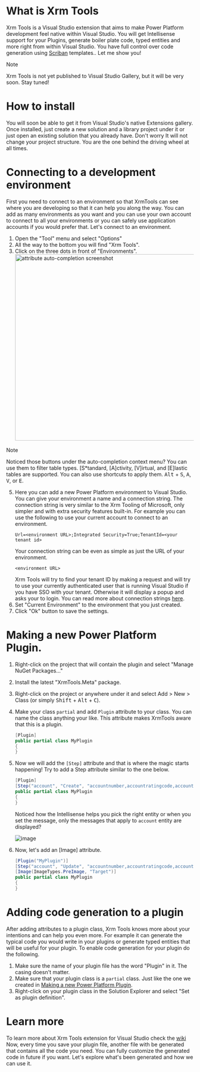 # What is Xrm Tools
Xrm Tools is a Visual Studio extension that aims to make Power Platform development feel native within Visual Studio. You will get Intellisense support for your Plugins, generate boiler plate code, typed entities and more right from within Visual Studio. You have full control over code generation using [Scriban](https://github.com/scriban/scriban) templates.. Let me show you!

> [!NOTE]
>
> Xrm Tools is not yet published to Visual Studio Gallery, but it will be very soon. Stay tuned!

# How to install
You will soon be able to get it from Visual Studio's native Extensions gallery. Once installed, just create a new solution and a library project under it or just open an existing solution that you already have. Don't worry It will not change your project structure. You are the one behind the driving wheel at all times.

# Connecting to a development environment
First you need to connect to an environment so that XrmTools can see where you are developing so that it can help you along the way. You can add as many environments as you want and you can use your own account to connect to all your environments or you can safely use application accounts if you would prefer that. Let's connect to an environment.
1. Open the "Tool" menu and select "Options"
2. All the way to the bottom you will find "Xrm Tools".
3. Click on the three dots in front of "Environments".
   <img src="https://github.com/user-attachments/assets/3afd3687-3ca2-4c96-8e6f-51a047da7b02" alt="attribute auto-completion screenshot" width=500 />

> [!NOTE]
>
> Noticed those buttons under the auto-completion context menu? You can use them to filter table types. [S*tandard, [A]ctivity, [V]irtual, and [E]lastic tables are supported. You can also use shortcuts to apply them. <kbd>Alt</kbd> + <kbd>S</kbd>, <kbd>A</kbd>, <kbd>V</kbd>, or <kbd>E</kbd>.

5. Here you can add a new Power Platform environment to Visual Studio. You can give your environment a name and a connection string. The connection string is very similar to the Xrm Tooling of Microsoft, only simpler and with extra security features built-in. For example you can use the following to use your current account to connect to an environment.
   ```shell
   Url=<environment URL>;Integrated Security=True;TenantId=<your tenant id>
   ```
   Your connection string can be even as simple as just the URL of your environment.
   ```shell
   <environment URL>
   ```
   Xrm Tools will try to find your tenant ID by making a request and will try to use your currently authenticated user that is running Visual Studio if you have SSO with your tenant. Otherwise it will display a popup and asks your to login.
   You can read more about connection strings [here](https://github.com/rezanid/xrmtools/wiki/Providing-Connection-Strings).
7. Set "Current Environment" to the environment that you just created.
8. Click "Ok" button to save the settings.

# Making a new Power Platform Plugin.
1. Right-click on the project that will contain the plugin and select "Manage NuGet Packages..."
2. Install the latest "XrmTools.Meta" package.
3. Right-click on the project or anywhere under it and select Add > New > Class (or simply <kbd>Shift</kbd> + <kbd>Alt</kbd> + <kbd>C</kbd>).
4. Make your class `partial` and add `Plugin` attribute to your class. You can name the class anything your like. This attribute makes XrmTools aware that this is a plugin.
   ```csharp
   [Plugin]
   public partial class MyPlugin
   {
   }
   ```
5. Now we will add the `[Step]` attribute and that is where the magic starts happening! Try to add a Step attribute similar to the one below.
   ```csharp
   [Plugin]
   [Step("account", "Create", "accountnumber,accountratingcode,accountcategorycode", Stages.PostOperation, ExecutionMode.Asynchronous)]
   public partial class MyPlugin
   {
   }
   ```
   Noticed how the Intellisense helps you pick the right entity or when you set the message, only the messages that apply to `account` entity are displayed?
   
   ![image](https://github.com/user-attachments/assets/cef86da3-6f8f-4936-b516-ca6935b2ad6a)

7. Now, let's add an [Image] attribute.
   ```csharp
   [Plugin("MyPlugin")]
   [Step("account", "Update", "accountnumber,accountratingcode,accountcategorycode", Stages.PostOperation, ExecutionMode.Asynchronous)]
   [Image(ImageTypes.PreImage, "Target")]
   public partial class MyPlugin
   {
   }
   ```

# Adding code generation to a plugin
After adding attributes to a plugin class, Xrm Tools knows more about your intentions and can help you even more. For example it can generate the typical code you would write in your plugins or generate typed entities that will be useful for your plugin. To enable code generation for your plugin do the following.
1. Make sure the name of your plugin file has the word "Plugin" in it. The casing doesn't matter.
2. Make sure that your plugin class is a `partial` class. Just like the one we created in [Making a new Power Platform Plugin](#making-a-new-Power-Platform-Plugin).
3. Right-click on your plugin class in the Solution Explorer and select "Set as plugin definition".

# Learn more
To learn more about Xrm Tools extension for Visual Studio check the [wiki](https://github.com/rezanid/xrmtools/wiki)
Now, every time you save your plugin file, another file with be generated that contains all the code you need. You can fully customize the generated code in future if you want. Let's explore what's been generated and how we can use it.
